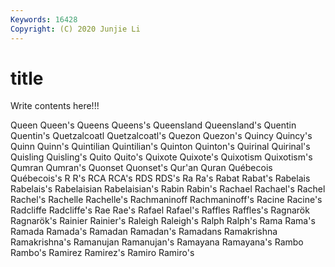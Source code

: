 ```yaml
---
Keywords: 16428
Copyright: (C) 2020 Junjie Li
---
```


# title

Write contents here!!!
 
Queen
Queen's 
Queens 
Queens's 
Queensland 
Queensland's 
Quentin 
Quentin's 
Quetzalcoatl 
Quetzalcoatl's 
Quezon
Quezon's 
Quincy 
Quincy's 
Quinn 
Quinn's 
Quintilian 
Quintilian's 
Quinton 
Quinton's 
Quirinal
Quirinal's 
Quisling 
Quisling's 
Quito 
Quito's 
Quixote 
Quixote's 
Quixotism 
Quixotism's 
Qumran
Qumran's 
Quonset 
Quonset's 
Qur'an 
Quran 
Québecois 
Québecois's 
R 
R's 
RCA
RCA's 
RDS 
RDS's 
Ra 
Ra's 
Rabat 
Rabat's 
Rabelais 
Rabelais's 
Rabelaisian
Rabelaisian's 
Rabin 
Rabin's 
Rachael 
Rachael's 
Rachel 
Rachel's 
Rachelle 
Rachelle's 
Rachmaninoff
Rachmaninoff's 
Racine 
Racine's 
Radcliffe 
Radcliffe's 
Rae 
Rae's 
Rafael 
Rafael's 
Raffles
Raffles's 
Ragnarök 
Ragnarök's 
Rainier 
Rainier's 
Raleigh 
Raleigh's 
Ralph 
Ralph's 
Rama
Rama's 
Ramada 
Ramada's 
Ramadan 
Ramadan's 
Ramadans 
Ramakrishna 
Ramakrishna's 
Ramanujan 
Ramanujan's
Ramayana 
Ramayana's 
Rambo 
Rambo's 
Ramirez 
Ramirez's 
Ramiro 
Ramiro's 
